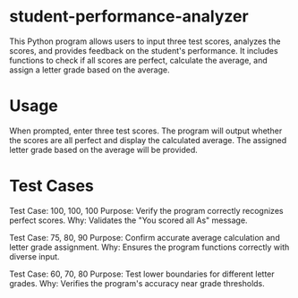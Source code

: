 # student-performance-analyzer
This Python program allows users to input three test scores, analyzes the scores, and provides feedback on the student's performance. It includes functions to check if all scores are perfect, calculate the average, and assign a letter grade based on the average.

# Usage
When prompted, enter three test scores.
The program will output whether the scores are all perfect and display the calculated average.
The assigned letter grade based on the average will be provided.

# Test Cases
Test Case: 100, 100, 100
Purpose: Verify the program correctly recognizes perfect scores.
Why: Validates the "You scored all As" message.

Test Case: 75, 80, 90
Purpose: Confirm accurate average calculation and letter grade assignment.
Why: Ensures the program functions correctly with diverse input.

Test Case: 60, 70, 80
Purpose: Test lower boundaries for different letter grades.
Why: Verifies the program's accuracy near grade thresholds.
